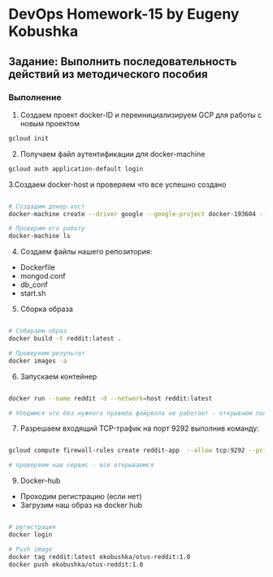 # DevOps Homework-15 by Eugeny Kobushka

## **Задание:** Выполнить последовательность действий из методического пособия

### **Выполнение**

1. Создаем проект docker-ID и переинициализируем GCP для работы с новым проектом

```bash
gcloud init
```

2. Получаем файл аутентификации для docker-machine

```bash
gcloud auth application-default login
```

3.Создаем docker-host и проверяем что все успешно создано

```bash

# Создадим докер-хост
docker-machine create --driver google --google-project docker-193604 --google-zone europe-west1-b  --google-machine-type g1-small --google-machine-image $(gcloud compute images list --filter ubuntu-1604-lts --uri) docker-host

# Проверим его работу
docker-machine ls

```

4. Создаем файлы нашего репозитория:

* Dockerfile
* mongod.conf
* db_conf
* start.sh

5. Сборка образа

```bash

# Собираем образ
docker build -t reddit:latest .

# Проверяем результат
docker images -a

```

6. Запускаем контейнер

```bash

docker run --name reddit -d --network=host reddit:latest

# Убедимся что без нужного правила файрвола не работает - открываем полученный IP в браузере

```

7. Разрешаем входящий TCP-трафик на порт 9292 выполнив команду:

```bash

gcloud compute firewall-rules create reddit-app  --allow tcp:9292 --priority=65534  --target-tags=docker-machine  --description="Allow TCP connections"  --direction=INGRESS

# проверяем наш сервис - все открываемся

```

9. Docker-hub

* Проходим регистрацию (если нет)
* Загрузим наш образ на docker hub

```bash

# регистрация
docker login

# Push image
docker tag reddit:latest ekobushka/otus-reddit:1.0
docker push ekobushka/otus-reddit:1.0

```

